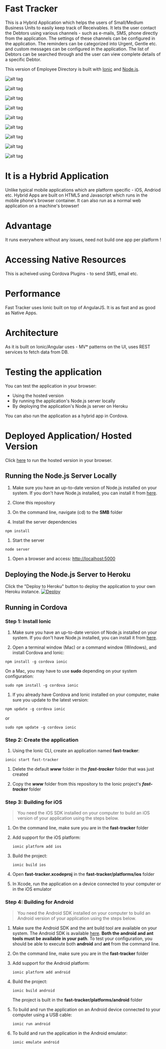 Fast Tracker
=============
This is a Hybrid Application which helps the users of Small/Medium Business Units to easily keep track of Receivables. 
It lets the user contact the Debtors using various channels - such as e-mails, SMS, phone directly from the application.
The settings of these channels can be configured in the application. The reminders can be categorized into Urgent, Gentle etc. and custom messages can be configured in the application. The list of Debtors can be searched through and the user can view complete details of a specific Debtor.

This version of Employee Directory is built with [Ionic](http://ionicframework.com/) and [Node.js]().

![alt tag](readme_pics/login_screen.jpg)

![alt tag](readme_pics/dashboard.jpg)

![alt tag](readme_pics/receivables.jpg)

![alt tag](readme_pics/recv_detail_view.jpg)

![alt tag](readme_pics/search_results.jpg)

![alt tag](readme_pics/recv_detail_view_del_back.jpg)

![alt tag](readme_pics/email_sample.jpg)

![alt tag](mail_setting.jpg)

![alt tag](mail_reminder_setting.jpg)

It is a Hybrid Application
============================

Unlike typical mobile applications which are platform specific - iOS, Andriod etc. Hybrid Apps are built on HTML5 and Javascript which runs in the mobile phone's browser container.
It can also run as a normal web application on a machine's browser!

Advantage
==========

It runs everywhere without any issues, need not build one app per platform !

Accessing Native Resources
===========================
This is acheived using Cordova Plugins - to send SMS, email etc.

Performance
=============
Fast Tracker uses Ionic built on top of AngularJS. It is as fast and as good as Native Apps. 

Architecture
=============
As it is built on Ionic/Angular uses - MV* patterns on the UI, uses REST services to fetch data from DB.

Testing the application
========================
You can test the application in your browser:
- Using the hosted version
- By running the application's Node.js server locally
- By deploying the application's Node.js server on Heroku

You can also run the application as a hybrid app in Cordova.

Deployed Application/ Hosted Version
=====================================
Click [here](https://fastracker.herokuapp.com) to run the hosted version in your browser.

## Running the Node.js Server Locally

1. Make sure you have an up-to-date version of Node.js installed on your system. If you don't have Node.js installed, you can install it from [here](http://nodejs.org/).

1. Clone this repository

1. On the command line, navigate (cd) to the **SMB** folder

1. Install the server dependencies

  ```
  npm install
  ```

1. Start the server

  ```
  node server
  ```

1. Open a browser and access: [http://localhost:5000](http://localhost:5000)

## Deploying the Node.js Server to Heroku

Click the "Deploy to Heroku" button to deploy the application to your own Heroku instance.
[![Deploy](https://www.herokucdn.com/deploy/button.png)](https://heroku.com/deploy)

## Running in Cordova

### Step 1: Install Ionic

1. Make sure you have an up-to-date version of Node.js installed on your system. If you don't have Node.js installed, you can install it from [here](http://nodejs.org/).

1. Open a terminal window (Mac) or a command window (Windows), and install Cordova and Ionic:

  ```
  npm install -g cordova ionic
  ```

  On a Mac, you may have to use **sudo** depending on your system configuration:

  ```
  sudo npm install -g cordova ionic
  ```

1. If you already have Cordova and Ionic installed on your computer, make sure you update to the latest version:

  ```
  npm update -g cordova ionic
  ```

  or

  ```
  sudo npm update -g cordova ionic
  ```

### Step 2: Create the application

1. Using the Ionic CLI, create an application named **fast-tracker**:

  ```
  ionic start fast-tracker
  ```

1. Delete the default ***www*** folder in the ***fast-tracker*** folder that was just created

1. Copy the ***www*** folder from this repository to the Ionic project's ***fast-tracker*** folder


### Step 3: Building for iOS

> You need the iOS SDK installed on your computer to build an iOS version of your application
using the steps below.

1. On the command line, make sure you are in the **fast-tracker** folder

1. Add support for the iOS platform:

    ```
    ionic platform add ios
    ```

1. Build the project:

    ```
    ionic build ios
    ```

1. Open **fast-tracker.xcodeproj** in the **fast-tracker/platforms/ios** folder

1. In Xcode, run the application on a device connected to your computer or in the iOS emulator


### Step 4: Building for Android

> You need the Android SDK installed on your computer to build an Android version of your
application using the steps below.

1. Make sure the Android SDK and the ant build tool are available on your system. The Android SDK is available [here](http://developer.android.com/sdk/index.html). **Both the android and ant tools must be available in your path**. To test your configuration, you should be able to execute both **android** and **ant** from the command line.

1. On the command line, make sure you are in the **fast-tracker** folder

1. Add support for the Android platform:

    ```
    ionic platform add android
    ```

1. Build the project:

    ```
    ionic build android
    ```

    The project is built in the **fast-tracker/platforms/android** folder


1. To build and run the application on an Android device connected to your computer using a USB cable:

    ```
    ionic run android
    ```

1. To build and run the application in the Android emulator:

    ```
    ionic emulate android
    ```


